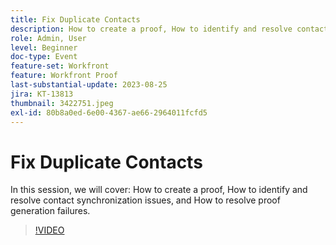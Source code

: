 ```yaml
---
title: Fix Duplicate Contacts
description: How to create a proof, How to identify and resolve contact synchronization issues, and How to resolve proof generation failures.
role: Admin, User
level: Beginner
doc-type: Event
feature-set: Workfront
feature: Workfront Proof
last-substantial-update: 2023-08-25
jira: KT-13813
thumbnail: 3422751.jpeg
exl-id: 80b8a0ed-6e00-4367-ae66-2964011fcfd5
---
```

# Fix Duplicate Contacts

In this session, we will cover: How to create a proof, How to identify and resolve contact synchronization issues, and How to resolve proof generation failures.

>[!VIDEO](https://video.tv.adobe.com/v/3422751/?learn=on)
